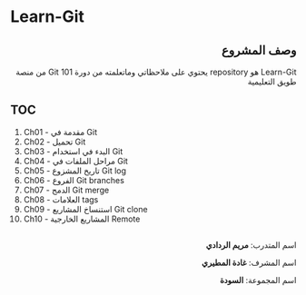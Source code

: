 # Learn-Git


<div dir="rtl"> 

## وصف المشروع

Learn-Git هو repository يحتوي على ملاحظاتي وماتعلمته من دورة Git 101 من منصة طويق التعليمية

</div>

## TOC


1. Ch01 -  مقدمة في Git 
2. Ch02 - تحميل Git
3. Ch03 - البدء في استخدام Git
4. Ch04 - مراحل الملفات في Git
5. Ch05 - تاريخ المشزوع Git log
6. Ch06 - الفروع Git branches
7. Ch07 - الدمج Git merge
8. Ch08 - العلامات tags
9. Ch09 - استنساخ المشاريع Git clone
10. Ch10 - المشاريع الخارجية Remote


## 

<div dir="rtl"> 

اسم المتدرب: **مريم الردادي**

اسم المشرف: **غادة المطيري**

اسم المجموعة: **السودة**


</div>
